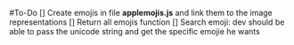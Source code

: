 #To-Do
  [] Create emojis in file **applemojis.js** and link them to the image representations
  [] Return all emojis function
  [] Search emoji: dev should be able to pass the unicode string and get the specific emojie he wants